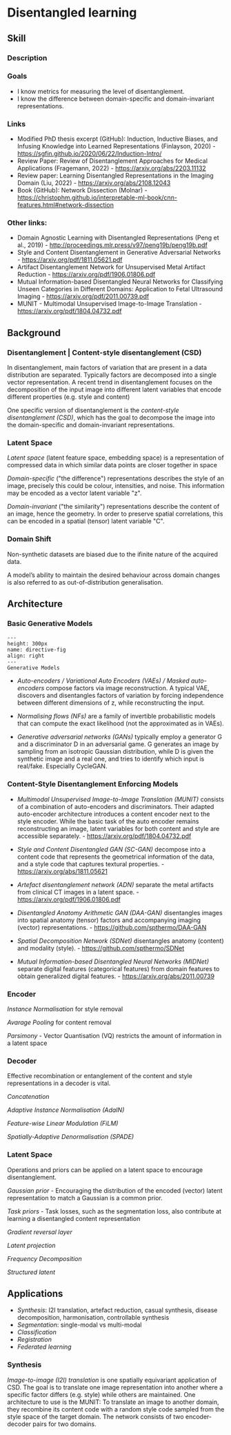 # Disentangled learning

## Skill

### Description

### Goals
* I know metrics for measuring the level of disentanglement.
* I know the difference between domain-specific and domain-invariant representations.

### Links
* Modified PhD thesis excerpt (GitHub): Induction, Inductive Biases, and Infusing Knowledge into Learned Representations (Finlayson, 2020) - https://sgfin.github.io/2020/06/22/Induction-Intro/
* Review Paper: Review of Disentanglement Approaches for Medical Applications (Fragemann, 2022) - https://arxiv.org/abs/2203.11132
* Review paper: Learning Disentangled Representations in the Imaging Domain (Liu, 2022) - https://arxiv.org/abs/2108.12043
* Book (GitHub): Network Dissection (Molnar) - https://christophm.github.io/interpretable-ml-book/cnn-features.html#network-dissection

### Other links:
* Domain Agnostic Learning with Disentangled Representations (Peng et al., 2019) - http://proceedings.mlr.press/v97/peng19b/peng19b.pdf
* Style and Content Disentanglement in Generative Adversarial Networks - https://arxiv.org/pdf/1811.05621.pdf
* Artifact Disentanglement Network for Unsupervised Metal Artifact Reduction - https://arxiv.org/pdf/1906.01806.pdf
* Mutual Information-based Disentangled Neural Networks for Classifying Unseen Categories in Different Domains: Application to Fetal Ultrasound Imaging - https://arxiv.org/pdf/2011.00739.pdf
* MUNIT - Multimodal Unsupervised Image-to-Image Translation - https://arxiv.org/pdf/1804.04732.pdf



## Background


<!-- ### Representation Learning

Finding good representations for a task is fundamental.
-->


### Disentanglement | Content-style disentanglement (CSD)

<!-- Disentangled representations can address some of the chal-
lenges described until now by learning representations with
equi/in-variances to specific undesired variables, whilst consid-
ering the data generation process and potential domain shifts.
Although a widely accepted definition of disentangled repre-
sentations is yet to be defined, the main intuition is that by dis-
entangling, we separate out the main factors of variation that
are present in our data distribution (Bengio et al., 2013; Hig-
gins et al., 2018; Caselles-Dupr ́e et al., 2019; Locatello et al.,
2019b). We characterise a factor as “disentangled” when any
intervention on this factor results in a specific change in the gen-
erated data (Caselles-Dupr ́e et al., 2019; Thomas et al., 2017). -->

In disentanglement, main factors of variation that are present in a data distribution are separated. Typically factors are decomposed into a single vector representation. 
A recent trend in disentanglement focuses on the decomposition of the input image into different latent variables that encode different properties (e.g. style and content)

One specific version of disentanglement is the *content-style disentanglement (CSD)*, which has the goal to decompose the image into the domain-specific and domain-invariant representations.

### Latent Space

*Latent space* (latent feature space, embedding space) is a representation of compressed data in which similar data points are closer together in space

*Domain-specific* ("the difference") representations describes the style of an image, precisely this could be colour, intensities, and noise. This information may be encoded as a vector latent variable "z".

*Domain-invariant* ("the similarity") representations describe the content of an image, hence the geometry. In order to preserve spatial correlations, this can be encoded in a spatial (tensor) latent variable "C".


### Domain Shift

Non-synthetic datasets are biased due to the ifinite nature of the acquired data. 

A model’s ability to maintain the desired behaviour across domain changes is also referred to as out-of-distribution generalisation.


<!-- An i.i.d. data distribution is easy to consider but forms a
strong and often unrealistic assumption. All non-synthetic
datasets are somewhat biased due to the finite nature of the ac-
quired data. If learning algorithms are trained with standard
supervised learning (Vapnik, 1999) without additional assump-
tions, there is little hope that the learned function will be ro-
bust to domain shifts. A model’s ability to maintain the de-
sired behaviour across domain changes is also referred to as
out-of-distribution generalisation (Shen et al., 2021). For the
brain tumour detection example, both CT or MRI scanners ac-
quire images, but we might know that a given hospital uses CT.
In this case, modality-related factors are linked to the hospital-
related variables. Therefore, understanding the data generation
process and the underlying relations between variables can help
to distill the important visual information, and to create mech-
anisms that are more generalisable. Such reasoning enables the
design of principled strategies for mitigating the data bias (Cas-
tro et al., 2020). In fact, we can explicitly define the changes
we want our model to be invariant or equivariant to, by model-
ing domain shifts such as: i) population, i.e. different cohorts,
ii) acquisition, i.e. different cameras, sites or scanners, and iii)
annotation shift, i.e. different annotators. -->


<!-- 
### Domain Knowledge

Inductive Bias

Inductive bias refers to a set of assumptions made by a learning algorithm in order to predict outputs of given inputs that it has not encountered. The goal is to generalize a finite set of observation (training data) into a general model of the domain. 

There are two types of inductive biases. Relational inductive biases represent the relationship between entities in a network. Non-relational inductive biases is a set of techniques that further constrain the learning algorithm.


Disentanglement as inductive bias
The solution to identifiability is the use of domain knowl-
edge, i.e. the inductive bias, instead of using explicit supervi-
sion (Locatello et al., 2019b; Peters et al., 2017; Khemakhem
et al., 2020). Current representation learning already benefits
from the inductive biases of Convolutional Neural Networks
(CNNs) (Lecun et al., 1998) and Recurrent Neural Networks
(RNNs) (Graves et al., 2013). Outside of the visual domain,
language has been modeled with recurrent neural networks that
capture the sequential nature of data for making predictions
(LeCun et al., 2015). Recent attention and self-attention mod-
els, such as the transformer architecture (Vaswani et al., 2017),
focus on learning the internal structure of the input data. These
self-attention models essentially learn the best inductive biases
for each sample in the data distribution.
Overall, disentanglement priors add structure to the learned
representations to better correspond to the underlying genera-
tion process. It is this useful bias that makes the utilised models
identifiable. One of the goals of this paper is to highlight the
various inductive biases used
-->

<!-- We can categorize inductive biases into two different groups called relational and non-relational. The former represents the relationship between entities in the network, while the latter is a set of techniques that further constrain the learning algorithm. -->


<!-- Without a bias of that kind, induction would not be possible, since the observations can normally be generalized in many ways. Treating all these possibilities in equally, i.e., without any bias in the sense of a preference for specific types of generalization (reflecting background knowledge about the target function to be learned), predictions for new situations could not be made. -->





## Architecture

### Basic Generative Models


```{figure} _static/images/drawio/generative_models.png
---
height: 300px
name: directive-fig
align: right
---
Generative Models
```

* *Auto-encoders / Variational Auto Encoders (VAEs) / Masked auto-encoders* compose factors via image reconstruction. A typical VAE, discovers and disentangles factors of variation by forcing independence between different dimensions of z, while reconstructing the input.

* *Normalising flows (NFs)* are a family of invertible probabilistic models that can compute the exact likelihood (not the approximated as in VAEs).

* *Generative adversarial networks (GANs)* typically employ a generator G and a discriminator D in an adversarial game. G generates an image by sampling from an isotropic Gaussian distribution, while D is given the synthetic image and a real one, and tries to identify which input is real/fake. Especially CycleGAN.



### Content-Style Disentanglement Enforcing Models

<!--*Unsupervised Image-to-Image Translation (UNIT)* consists of two VAE-GANs. The latent space is fully shared. -->
<!--Concepts used: Cycle-Consistency, GAN, VAE, Gaussian latent space assumption, -->
<!--https://arxiv.org/pdf/1703.00848.pdf-->

* *Multimodal Unsupervised Image-to-Image Translation (MUNIT)* consists of a combination of auto-encoders and discriminators. Their adapted auto-encoder architecture introduces a content encoder next to the style encoder. While the basic task of the auto encoder remains reconstructing an image, latent variables for both content and style are accessible separately. - https://arxiv.org/pdf/1804.04732.pdf <!-- Adaptive Instance Normalization (AdaIN) -->

* *Style and Content Disentangled GAN (SC-GAN)* decompose into a content code that represents the geometrical information of the data, and a style code that captures textural properties. - https://arxiv.org/abs/1811.05621

* *Artefact disentanglement network (ADN)* separate the metal artifacts from clinical CT images in a latent space. - https://arxiv.org/pdf/1906.01806.pdf

* *Disentangled Anatomy Arithmetic GAN (DAA-GAN)* disentangles images into spatial anatomy (tensor) factors and accompanying imaging (vector) representations. - https://github.com/spthermo/DAA-GAN

* *Spatial Decomposition Network (SDNet)* disentangles anatomy (content) and modality (style). - https://github.com/spthermo/SDNet

* *Mutual Information-based Disentangled Neural Networks (MIDNet)* separate digital features (categorical features) from domain features to obtain generalized digital features. - https://arxiv.org/abs/2011.00739



### Encoder

*Instance Normalisation* for style removal

*Avarage Pooling* for content removal

*Parsimony* - Vector Quantisation (VQ) restricts the amount of information in a latent space




### Decoder
Effective recombination or entanglement of the content and style representations in a decoder is vital.

*Concatenation*

*Adaptive Instance Normalisation (AdaIN)*

*Feature-wise Linear Modulation (FiLM)*

*Spatially-Adaptive Denormalisation (SPADE)*



### Latent Space
Operations and priors can be applied on a latent space to encourage disentanglement.

*Gaussian prior* - Encouraging the distribution of the encoded (vector) latent representation to match a Gaussian is a common prior. 

*Task priors* - Task losses, such as the segmentation loss, also contribute at learning a disentangled content representation 

*Gradient reversal layer*

*Latent projection*

*Frequency Decomposition*

*Structured latent*



<!-- ### Learning-based

*Cycle-consistency*

*Latent regression*
-->




## Applications

* *Synthesis*: I2I translation, artefact reduction, casual synthesis, disease decomposition, harmonisation, controllable synthesis
* *Segmentation*: single-modal vs multi-modal
* *Classification*
* *Registration*
* *Federated learning*


### Synthesis

*Image-to-image (I2I) translation* is one spatially equivariant application of CSD. The goal is to translate one image representation into another where a specific factor differs (e.g. style) while others are maintained. One architecture to use is the MUNIT: To translate an image to another domain, they recombine its content code with a random style code sampled from the style space of the target domain. The network consists of two encoder-decoder pairs for two domains.


